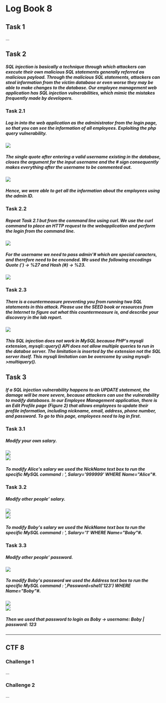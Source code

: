 # Log Book 8

## Task 1
...

## Task 2
##### SQL injection is basically a technique through which attackers can execute their own malicious SQL statements generally referred as malicious payload. Through the malicious SQL statements, attackers can steal information from the victim database or even worse they may be able to make changes to the database. Our employee management web application has SQL injection vulnerabilities, which mimic the mistakes frequently made by developers.

### Task 2.1
##### Log in into the web application as the administrator from the login page, so that you can see the information of all employees. Exploiting the php query vulnerability.
![](imgs/week8/logbook8_task2.1_1.png) <br>
##### The single quote after entering a valid username existing in the database, closes the argument for the input username and the # sign consequently makes everything after the username to be commented out.
![](imgs/week8/logbook8_task2.1_2.png) <br>
##### Hence, we were able to get all the information about the employees using the admin ID.

### Task 2.2
##### Repeat Task 2.1 but from the command line using curl. We use the curl command to place an HTTP request to the webapplication and perform the login from the command line.
![](imgs/week8/logbook8_task2.2_1.png) <br>
##### For the username we need to pass **admin'\#** which are special caracters, and therefore need to be enconded. We used the following encodings **Quote (') -> %27** and **Hash (\#) -> %23**.
![](imgs/week8/logbook8_task2.2_2.png) <br>

### Task 2.3
##### There is a countermeasure preventing you from running two SQL statements in this attack. Please use the SEED book or resources from the Internet to figure out what this countermeasure is, and describe your discovery in the lab report.
![](imgs/week8/logbook8_task2.3_1.png) <br>
##### This SQL injection does not work in MySQL because PHP's mysqli extension, mysqli::query() API does not allow multiple queries to run in the databse server. The limitation is inserted by the extension not the SQL server itself. This mysqli limitation can be overcome by using mysqli->multiquery().

## Task 3
##### If a SQL injection vulnerability happens to an UPDATE statement, the damage will be more severe, because attackers can use the vulnerability to modify databases. In our Employee Management application, there is an Edit Profile page (Figure 2) that allows employees to update their profile information, including nickname, email, address, phone number, and password. To go to this page, employees need to log in first.

### Task 3.1
##### Modify your own salary.
![](imgs/week8/logbook8_task3.1_1.png) <br>
![](imgs/week8/logbook8_task3.1_2.png) <br>
##### To modify Alice's salary we used the NickName text box to run the specific MySQL command : ', Salary='999999' WHERE Name="Alice"#.

### Task 3.2
##### Modify other people’ salary.
![](imgs/week8/logbook8_task3.2_2.png) <br>
![](imgs/week8/logbook8_task3.2_1.png) <br>
##### To modify Boby's salary we used the NickName text box to run the specific MySQL command : ', Salary='1' WHERE Name="Boby"#.

### Task 3.3
##### Modify other people’ password.
![](imgs/week8/logbook8_task3.3_1.png) <br>
##### To modify Boby's password we used the Address text box to run the specific MySQL command : ',Password=sha1('123') WHERE Name="Boby"#.
![](imgs/week8/logbook8_task3.3_2.png) <br>
![](imgs/week8/logbook8_task3.3_3.png) <br>
##### Then we used that password to login as Boby -> username: Boby | password: 123

---

## CTF 8

### Challenge 1
...

### Challenge 2
...
